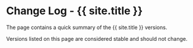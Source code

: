 # Change Log - {{ site.title }}
The page contains a quick summary of the {{ site.title }} versions.

Versions listed on this page are considered stable and should not change. 
